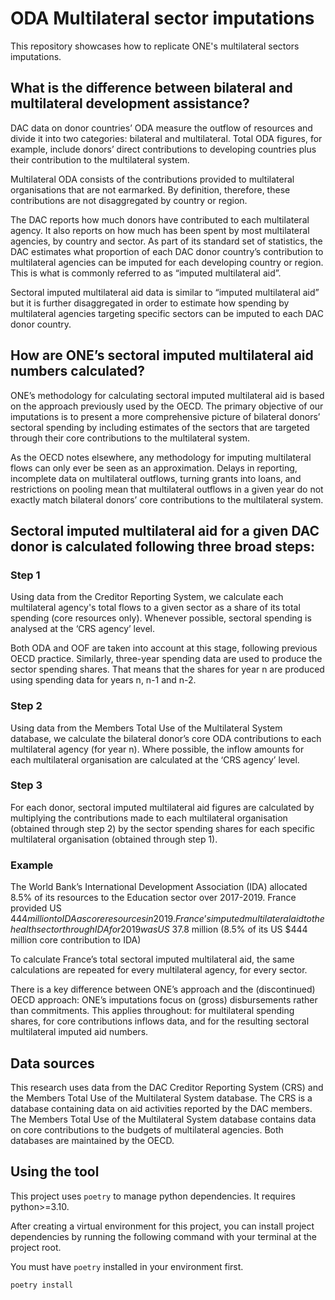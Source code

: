 # ODA Multilateral sector imputations
This repository showcases how to replicate ONE's multilateral sectors imputations.

## What is the difference between bilateral and multilateral development assistance?

DAC data on donor countries’ ODA measure the outflow of resources and divide it into two categories: bilateral and multilateral. Total ODA figures, for example, include donors’ direct contributions to developing countries plus their contribution to the multilateral system.

Multilateral ODA consists of the contributions provided to multilateral organisations that are not earmarked. By definition, therefore, these contributions are not disaggregated by country or region.

The DAC reports how much donors have contributed to each multilateral agency. It also reports on how much has been spent by most multilateral agencies, by country and sector. As part of its standard set of statistics, the DAC estimates what proportion of each DAC donor country’s contribution to multilateral agencies can be imputed for each developing country or region. This is what is commonly referred to as “imputed multilateral aid”.

Sectoral imputed multilateral aid data is similar to “imputed multilateral aid” but it is further disaggregated in order to estimate how spending by multilateral agencies targeting specific sectors can be imputed to each DAC donor country.


## How are ONE’s sectoral imputed multilateral aid numbers calculated?

ONE’s methodology for calculating sectoral imputed multilateral aid is based on the approach previously used by the OECD. The primary objective of our imputations is to present a more comprehensive picture of bilateral donors’ sectoral spending by including estimates of the sectors that are targeted through their core contributions to the multilateral system.

As the OECD notes elsewhere, any methodology for imputing multilateral flows can only ever be seen as an approximation. Delays in reporting, incomplete data on multilateral outflows, turning grants into loans, and restrictions on pooling mean that multilateral outflows in a given year do not exactly match bilateral donors’ core contributions to the multilateral system.


## Sectoral imputed multilateral aid for a given DAC donor is calculated following three broad steps:

### Step 1
Using data from the Creditor Reporting System, we calculate each multilateral agency's total flows to a given sector as a share of its total spending (core resources only). Whenever possible, sectoral spending is analysed at the ‘CRS agency’ level.

Both ODA and OOF are taken into account at this stage, following previous OECD practice. Similarly, three-year spending data are used to produce the sector spending shares. That means that the shares for year n are produced using spending data for years n, n-1 and n-2.

### Step 2
Using data from the Members Total Use of the Multilateral System database, we calculate the bilateral donor’s core ODA contributions to each multilateral agency (for year n). Where possible, the inflow amounts for each multilateral organisation are calculated at the ‘CRS agency’ level.

### Step 3
For each donor, sectoral imputed multilateral aid figures are calculated by multiplying the contributions made to each multilateral organisation (obtained through step 2) by the sector spending shares for each specific multilateral organisation (obtained through step 1). 


### Example
The World Bank’s International Development Association (IDA) allocated 8.5% of its resources to the Education sector over 2017-2019.
France provided US $444 million to IDA as core resources in 2019.
France’s imputed multilateral aid to the health sector through IDA for 2019 was US$ 37.8 million (8.5% of its US $444 million core contribution to IDA)

To calculate France’s total sectoral imputed multilateral aid, the same calculations are repeated for every multilateral agency, for every sector.


There is a key difference between ONE’s approach and the (discontinued) OECD approach: ONE’s imputations focus on (gross) disbursements rather than commitments. This applies throughout: for multilateral spending shares, for core contributions inflows data, and for the resulting sectoral multilateral imputed aid numbers.


## Data sources
This research uses data from the DAC Creditor Reporting System (CRS) and the Members Total Use of the Multilateral System database. The CRS is a database containing data on aid activities reported by the DAC members. The Members Total Use of the Multilateral System database contains data on core contributions
to the budgets of multilateral agencies. Both databases are maintained by the OECD.


## Using the tool
This project uses `poetry` to manage python dependencies. It requires python>=3.10.

After creating a virtual environment for this project, you can install project dependencies
by running the following command with your terminal at the project root.

You must have `poetry` installed in your environment first.

```bash
poetry install
```